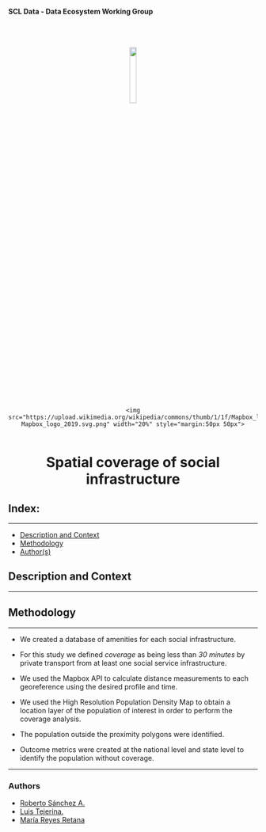 **SCL Data - Data Ecosystem Working Group**


<center>
<div class="row">
  <div class="column">
    <img src="https://scldata.iadb.org/assets/iadb-7779368a000004449beca0d4fc6f116cc0617572d549edf2ae491e9a17f63778.png" width="17%" style="margin:50px 50px">
    
    <img src="https://upload.wikimedia.org/wikipedia/commons/thumb/1/1f/Mapbox_logo_2019.svg/1200px-Mapbox_logo_2019.svg.png" width="20%" style="margin:50px 50px">
  </div>
</div>
</center>

<h1 align="center"> Spatial coverage of social infrastructure  </h1>


## Index:
--- 
- [Description and Context](#description-and-context)
- [Methodology](#methodology)
- [Author(s)](#authors)


## Description and Context
---


## Methodology
---

-	We created a database of amenities for each social infrastructure.

- For this study we defined *coverage* as being less than *30 minutes* by private transport from at least one social service infrastructure. 

-	We used the Mapbox API to calculate distance measurements to each georeference using the desired profile and time. 

- We used the High Resolution Population Density Map to obtain a location layer of the population of interest in order to perform the coverage analysis.

- The population outside the proximity polygons were identified. 

-	Outcome metrics were created at the national level and state level to identify the population without coverage.

---


### Authors
- [Roberto Sánchez A.](https://github.com/rsanchezavalos)
- [Luis Tejerina.](https://github.com/luistejerina)
- [María Reyes Retana](https://github.com/mariarrt94)